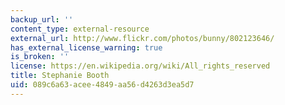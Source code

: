 ```yaml
---
backup_url: ''
content_type: external-resource
external_url: http://www.flickr.com/photos/bunny/802123646/
has_external_license_warning: true
is_broken: ''
license: https://en.wikipedia.org/wiki/All_rights_reserved
title: Stephanie Booth
uid: 089c6a63-acee-4849-aa56-d4263d3ea5d7
---
```

